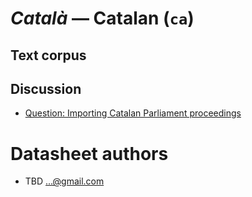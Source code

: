 # *Català* &mdash; Catalan (`ca`)

## Text corpus

## Discussion

* [Question: Importing Catalan Parliament proceedings](https://discourse.mozilla.org/t/question-importing-catalan-parliament-proceedings/60988)


# Datasheet authors

* TBD <...@gmail.com>

